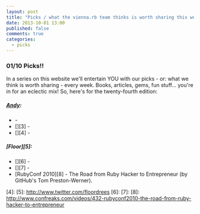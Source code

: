 ```yaml
---
layout: post
title: "Picks / what the vienna.rb team thinks is worth sharing this week"
date: 2013-10-01 13:00
published: false
comments: true
categories:
  - picks
---
```


### 01/10 Picks!!

In a series on this website we'll entertain YOU with our picks - or: what we think is worth sharing - every week.
Books, articles, gems, fun stuff... you're in for an eclectic mix! So, here's for the twenty-fourth edition:

##### [Andy][1]:
  - [][2] - 
  - [][3] - 
  - [][4] - 
  
##### [Floor][5]:
  - [][6] - 
  - [][7] - 
  - [RubyConf 2010][8] - The Road from Ruby Hacker to Entrepreneur (by GitHub's Tom Preston-Werner).
  

[1]: http://www.twitter.com/pxlpnk
[2]: 
[3]:
[4]:
[5]: http://www.twitter.com/floordrees
[6]: 
[7]: 
[8]: http://www.confreaks.com/videos/432-rubyconf2010-the-road-from-ruby-hacker-to-entrepreneur